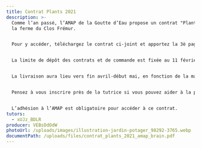 ```yaml
---
title: Contrat Plants 2021
description: >-
  Comme l’an passé, l’AMAP de la Goutte d’Eau propose un contrat "Plants" avec
  la ferme du Clos Frémur.


  Pour y accéder, téléchargez le contrat ci-joint et apportez la 3è page à la tutrice à l’AMAP ou envoyez-la à son adresse mail avec le chèque d’acompte. Les plants proposés sont visibles sur le catalogue joint et remplissez le bon de commande en ligne en suivant le lien indiqué sur le contrat.


  La limite de dépôt des contrats et de commande est fixée au 11 février. Il ne sera accepté aucun bon de commande au delà de cette date, pour permettre à la productrice de mettre nos plants en culture.


  La livraison aura lieu vers fin avril-début mai, en fonction de la maturité des plants.


  Pensez à vous inscrire près de la tutrice si vous pouvez aider à la préparation des commandes 1 à 2h avant la distribution.


  L’adhésion à l’AMAP est obligatoire pour accéder à ce contrat.
tutors:
  - xUJz_BDLR
producer: VEBsDdOdW
photoUrl: /uploads/images/illustration-jardin-potager_98292-3765.webp
documentPath: /uploads/files/contrat_plants_2021_amap_brain.pdf
---
```

